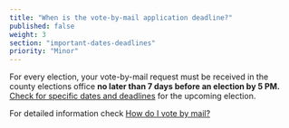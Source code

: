 ```yaml
---
title: "When is the vote-by-mail application deadline?"
published: false
weight: 3
section: "important-dates-deadlines"
priority: "Minor"
---
```


For every election, your vote-by-mail request must be received in the county elections office **no later than 7 days before an election by 5 PM.** [Check for specific dates and deadlines](http://www.sos.ca.gov/elections/) for the upcoming election.  

For detailed information check [How do I vote by mail?](#menu-item-vote-by-mail)
